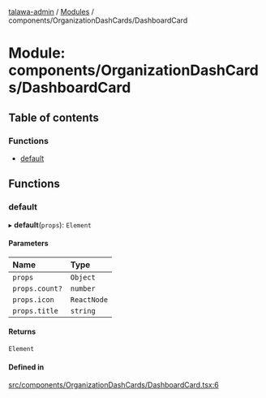 [talawa-admin](../README.md) / [Modules](../modules.md) / components/OrganizationDashCards/DashboardCard

# Module: components/OrganizationDashCards/DashboardCard

## Table of contents

### Functions

- [default](components_OrganizationDashCards_DashboardCard.md#default)

## Functions

### default

▸ **default**(`props`): `Element`

#### Parameters

| Name | Type |
| :------ | :------ |
| `props` | `Object` |
| `props.count?` | `number` |
| `props.icon` | `ReactNode` |
| `props.title` | `string` |

#### Returns

`Element`

#### Defined in

[src/components/OrganizationDashCards/DashboardCard.tsx:6](https://github.com/aarishshahmohsin/talawa-admin/blob/2da9090/src/components/OrganizationDashCards/DashboardCard.tsx#L6)
